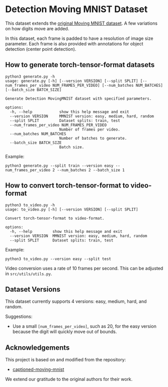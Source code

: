 # Detection Moving MNIST Dataset

This dataset extends the [original Moving MNIST dataset](https://www.cs.toronto.edu/~nitish/unsupervised_video/). A few
variations on how digits move are added.

In this dataset, each frame is padded to have a resolution of image size parameter. Each frame is also provided with annotations for object detection (center point detection).

## How to generate torch-tensor-format datasets

```text
python3 generate.py -h
usage: generate.py [-h] [--version VERSION] [--split SPLIT] [--num_frames_per_video NUM_FRAMES_PER_VIDEO] [--num_batches NUM_BATCHES] [--batch_size BATCH_SIZE]

Generate Detection MovingMNIST dataset with specified parameters.

options:
  -h, --help            show this help message and exit
  --version VERSION     MMNIST version: easy, medium, hard, random
  --split SPLIT         Dataset splits: train, test
  --num_frames_per_video NUM_FRAMES_PER_VIDEO
                        Number of frames per video.
  --num_batches NUM_BATCHES
                        Number of batches to generate.
  --batch_size BATCH_SIZE
                        Batch size.
```

Example:
```shell
python3 generate.py --split train --version easy --num_frames_per_video 2 --num_batches 2 --batch_size 1
```

## How to convert torch-tensor-format to video-format

```text
python3 to_video.py -h
usage: to_video.py [-h] [--version VERSION] [--split SPLIT]

Convert torch-tensor-format to video-format.

options:
  -h, --help         show this help message and exit
  --version VERSION  MMNIST version: easy, medium, hard, random
  --split SPLIT      Dataset splits: train, test
```

Example:
```shell
python3 to_video.py --version easy --split test
```

Video conversion uses a rate of 10 frames per second. This can be adjusted in `src/utils/utils.py`.

## Dataset Versions

This dataset currently supports 4 versions: easy, medium, hard, and random.

Suggestions:

- Use a small `[num_frames_per_video]`, such as 20, for the easy version because the digit will quickly move out of
  bounds.

## Acknowledgements

This project is based on and modified from the repository:

* [captioned-moving-mnist](https://github.com/YichengShen/captioned-moving-mnist/tree/main)

We extend our gratitude to the original authors for their work.
